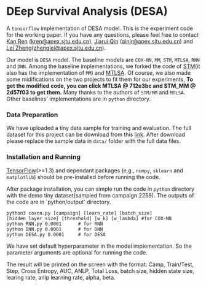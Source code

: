 # DEep Survival Analysis (DESA)
A `tensorflow` implementation of DESA model. This is the experiment code for the working paper. 
If you have any questions, please feel free to contact [Kan Ren](http://apex.sjtu.edu.cn/members/kren) (kren@apex.sjtu.edu.cn), [Jiarui Qin](http://apex.sjtu.edu.cn/members/qinjr) (qinjr@apex.sjtu.edu.cn) and [Lei Zheng](http://apex.sjtu.edu.cn/members/zhenglei)(zhenglei@apex.sjtu.edu.cn).

Our model is `DESA` model. The baseline models are `COX-NN`, `MM`, `STM`, `MTLSA`, `RNN` and `DNN`.
Among the baseline implementations, we forked the code of [STM](https://github.com/zeromike/bid-lands)(it also has the implementation of `MM`) and [MTLSA](https://github.com/MLSurvival/MTLSA).
Of course, we also made some midifications on the two projects to fit them for our experiments, **To get the modified code, you can click MTLSA @ 712e3bc and STM_MM @ 2d57f03 to get them.** Many thanks to the authors of `STM/MM` and `MTLSA`.
Other baselines' implementations are in `python` directory.

### Data Preparation
We have uploaded a tiny data sample for training and evaluation.
The full dataset for this project can be download from this [link](http://apex.sjtu.edu.cn/datasets/14).
After download please replace the sample data in `data/` folder with the full data files.

### Installation and Running
[TensorFlow](https://www.tensorflow.org/)(>=1.3) and dependant packages (e.g., `numpy`, `sklearn` and `matplotlib`) should be pre-installed before running the code. 

After package installation, you can simple run the code in `python` directory with the demo tiny dataset(sampled from campaign 2259). The outputs of the code are in `python/output' directory.

```
python3 coxnn.py [campaign] [learn_rate] [batch_size] [hidden_layer_size] [threshold] [w_k] [w_lambda] #for COX-NN
python RNN.py 0.0001      # for RNN
python DNN.py 0.0001      # for DNN
python DESA.py 0.0001     # for DESA
```
We have set default hyperparameter in the model implementation. So the parameter arguments are optional for running the code.

The result will be printed on the screen with the format: 
Camp, Train/Test,  Step,  Cross Entropy, AUC, ANLP, Total Loss, batch size, hidden state size, learing rate, anlp learning rate, alpha, beta.

